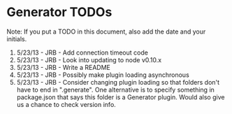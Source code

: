 Generator TODOs
===============

Note: If you put a TODO in this document, also add the date and your initials.

1. 5/23/13 - JRB - Add connection timeout code
2. 5/23/13 - JRB - Look into updating to node v0.10.x
3. 5/23/13 - JRB - Write a README
4. 5/23/13 - JRB - Possibly make plugin loading asynchronous
5. 5/23/13 - JRB - Consider changing plugin loading so that folders don't have to end in ".generate". One alternative is to specify something in package.json that says this folder is a Generator plugin. Would also give us a chance to check version info.
